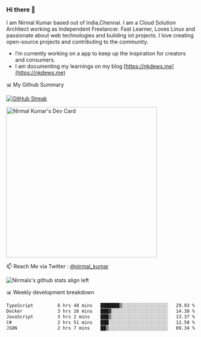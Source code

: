 ### Hi there 👋

 I am Nirmal Kumar based out of India,Chennai. I am a Cloud Solution Architect working as Independent Freelancer. Fast Learner, Loves Linux and passionate about web technologies and building iot projects. I love creating open-source projects and contributing to the community.

- I’m currently working on a app to keep up the inspiration for creators and consumers.
- I am documenting my learnings on my blog [https://nkdews.me](https://nkdews.me)


📊 My Github Summary

[![GitHub Streak](https://github-readme-streak-stats.herokuapp.com?user=nk-gears&theme=dark&hide_border=true&date_format=M%20j%5B%2C%20Y%5D)](https://git.io/streak-stats)

<a href="https://app.daily.dev/nirmal_kumar"><img src="https://api.daily.dev/devcards/a16cfcf02d384b16b41de71ce4d1d811.png?r=8ve" width="400" alt="Nirmal Kumar's Dev Card"/></a>

📫 Reach Me via  Twitter : [@nirmal_kumar](https://twitter.com/nirmal_kumar)

![Nirmals's github stats align left](https://github-readme-stats.vercel.app/api?username=nk-gears&show_icons=true)


📊 Weekly development breakdown

<!--START_SECTION:waka-->

```txt
TypeScript         6 hrs 48 mins   ███████▒░░░░░░░░░░░░░░░░░   29.93 %
Docker             3 hrs 16 mins   ███▓░░░░░░░░░░░░░░░░░░░░░   14.38 %
JavaScript         3 hrs 2 mins    ███▒░░░░░░░░░░░░░░░░░░░░░   13.37 %
C#                 2 hrs 51 mins   ███░░░░░░░░░░░░░░░░░░░░░░   12.58 %
JSON               2 hrs 7 mins    ██▒░░░░░░░░░░░░░░░░░░░░░░   09.34 %
```

<!--END_SECTION:waka-->


